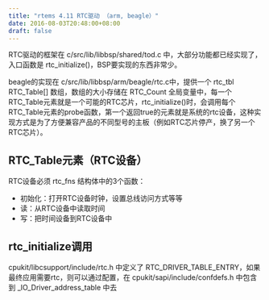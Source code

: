 ```yaml
---
title: "rtems 4.11 RTC驱动 （arm, beagle）"
date: 2016-08-03T20:48:00+08:00
draft: false
---
```


RTC驱动的框架在 c/src/lib/libbsp/shared/tod.c 中，大部分功能都已经实现了，入口函数是 rtc\_initialize()，BSP要实现的东西非常少。


beagle的实现在 c/src/lib/libbsp/arm/beagle/rtc.c中，提供一个 rtc\_tbl RTC\_Table[] 数组，数组的大小存储在 RTC\_Count 全局变量中，每一个RTC\_Table元素就是一个可能的RTC芯片，rtc\_initialize()时，会调用每个RTC\_Table元素的probe函数，第一个返回true的元素就是系统的rtc设备，这种实现方式是为了方便兼容产品的不同型号的主板（例如RTC芯片停产，换了另一个RTC芯片）。


RTC\_Table元素（RTC设备）
-------------------


RTC设备必须 rtc\_fns 结构体中的3个函数：


* 初始化：打开RTC设备时钟，设置总线访问方式等等
* 读：从RTC设备中读取时间
* 写：把时间设备到RTC设备中


rtc\_initialize调用
-----------------


cpukit/libcsupport/include/rtc.h 中定义了 RTC\_DRIVER\_TABLE\_ENTRY，如果最终应用需要rtc，则可以通过配置，在 cpukit/sapi/include/confdefs.h 中包含到 \_IO\_Driver\_address\_table 中去


